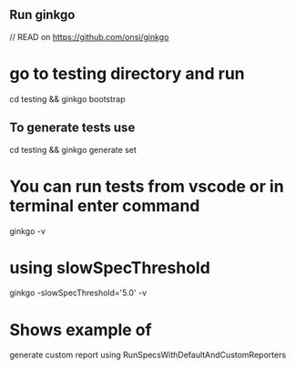 ## Run ginkgo
// READ on https://github.com/onsi/ginkgo
# go to testing directory and run
cd testing &&  ginkgo bootstrap

## To generate tests use
cd testing && ginkgo generate set

# You can run tests from vscode or in terminal enter command
ginkgo -v
# using slowSpecThreshold
ginkgo -slowSpecThreshold='5.0' -v  

# Shows example of 
generate custom report using RunSpecsWithDefaultAndCustomReporters
